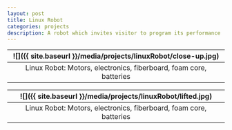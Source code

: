 ```yaml
---
layout: post
title: Linux Robot
categories: projects
description: A robot which invites visitor to program its performance
---
```


![]({{ site.baseurl }}/media/projects/linuxRobot/close-up.jpg) |
:----------: |
Linux Robot: Motors, electronics, fiberboard, foam core, batteries | 

![]({{ site.baseurl }}/media/projects/linuxRobot/lifted.jpg) |
:----------: |
Linux Robot: Motors, electronics, fiberboard, foam core, batteries | 
